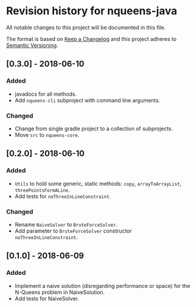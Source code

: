 # Revision history for nqueens-java

All notable changes to this project will be documented in this file.

The format is based on [Keep a Changelog](http://keepachangelog.com/en/1.0.0/)
and this project adheres to [Semantic Versioning](http://semver.org/spec/v2.0.0.html).

## [0.3.0] - 2018-06-10
### Added
* javadocs for all methods.
* Add `nqueens-cli` subproject with command line arguments.
### Changed
* Change from single gradle project to a collection of subprojects.
* Move `src` to `nqueens-core`.

## [0.2.0] - 2018-06-10
### Added
* `Utils` to hold some generic, static methods: `copy`, `arrayToArrayList`, `threePointsFormALine`.
* Add tests for `noThreeInLineConstraint`.
### Changed
* Rename `NaiveSolver` to `BruteForceSolver`.
* Add parameter to `BruteForceSolver` constructor `noThreeInLineConstraint`.

## [0.1.0] - 2018-06-09
### Added
* Implement a naive solution (disregarding performance or space) for the N-Queens problem in NaiveSolution.
* Add tests for NaiveSolver.
